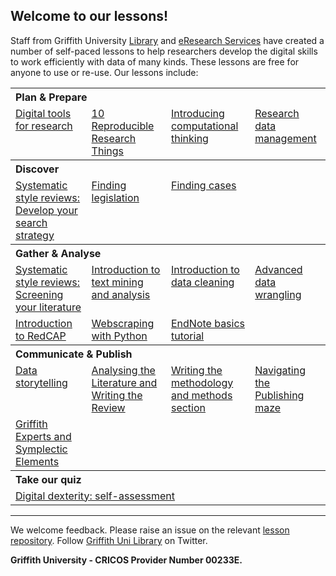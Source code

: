 <HTML>
<head> </head>
<body>

<h2>Welcome to our lessons!</h2>

<p>Staff from Griffith University <a href="https://www.griffith.edu.au/library">Library</a> and <a href="https://www.griffith.edu.au/eresearch-services">eResearch Services</a> have created a number of self-paced lessons to help researchers develop the digital skills to work efficiently with data of many kinds. These lessons are free for anyone to use or re-use. Our lessons include:</p>
  
<table>
  <tr>
    <th colspan="4" align="left">Plan & Prepare</th>
  </tr>
  <tr>
    <td valign="top" align="left"><a href="https://griffithunilibrary.github.io/digital-tools/">Digital tools for research</a></td>
    <td valign="top" align="left"><a href="https://guereslib.github.io/ten-reproducible-research-things/">10 Reproducible Research Things</a></td>
    <td valign="top" align="left"><a href="https://griffithunilibrary.github.io/intro-computational-thinking/">Introducing computational thinking</a></td>
    <td valign="top" align="left"><a href="https://griffithunilibrary.github.io/research-data-management/">Research data management</a></td>   
  </tr>

  <tr>
    <th colspan="4" align="left">Discover</th>
  </tr>
  <tr> 
    <td valign="top" align="left"><a href="https://griffithunilibrary.github.io/SSR-Develop-your-search-strategy/">Systematic style reviews: Develop your search strategy</a></td>
    <td valign="top" align="left"><a href="https://griffithunilibrary.github.io/finding-legislation/#/">Finding legislation</a></td>
    <td valign="top" align="left"><a href="https://griffithunilibrary.github.io/finding-cases/#/">Finding cases</a></td>
    <td> </td>
  </tr>
  <tr>
  <th colspan="4" align="left">Gather & Analyse</th>  
  </tr>
  <tr>
    <td valign="top" align="left"><a href="https://griffithunilibrary.github.io/systematic-review-screening/">Systematic style reviews: Screening your literature</a></td>
    <td valign="top" align="left"><a href="https://griffithunilibrary.github.io/intro-text-mining-analysis/">Introduction to text mining and analysis</a></td>
    <td valign="top" align="left"><a href="https://griffithunilibrary.github.io/data-cleaning-intro/">Introduction to data cleaning</a></td>
    <td valign="top" align="left"><a href="https://griffithunilibrary.github.io/advanced-data-wrangle-2/">Advanced data wrangling</a></td>
  </tr>
  
  <tr>
     <td valign="top" align="left"><a href="https://griffithunilibrary.github.io/redcap-intro/">Introduction to RedCAP</a></td>
     <td valign="top" align="left"><a href="https://gu-eresearch.github.io/web_scraping_workshop/">Webscraping with Python</a></td>
    <td valign="top" align="left"><a href="https://griffithunilibrary.github.io/EndNote-Basics-Tutorial/">EndNote basics tutorial</a></td>
  </tr>
  <tr>
  <th colspan="4" align="left">Communicate & Publish</th>  
  </tr>
  <tr>
    <td valign="top" align="left"><a href="https://griffithunilibrary.github.io/data-storytelling/">Data storytelling</a></td>
    <td valign="top" align="left"><a href="https://griffithunilibrary.github.io/Analysing-the-Literature-and-Writing-the-Review/">Analysing the Literature and Writing the Review</a></td>
    <td valign="top" align="left"><a href="https://griffithunilibrary.github.io/writing-methodology-methods/">Writing the methodology and methods section</a></td>
    <td valign="top" align="left"><a href="https://griffithunilibrary.github.io/publishing-maze/">Navigating the Publishing maze</a></td>
  </tr> 
   <tr>
    <td valign="top" align="left"><a href="https://griffithunilibrary.github.io/Griffith-Experts-and-Symplectic-Elements/">Griffith Experts and Symplectic Elements</a></td>
  </tr> 
  <tr>
  <th colspan="4" align="left">Take our quiz</th>  
  </tr>
  <tr>
   <td colspan="4" valign="top" align="left"><a href="https://griffithunilibrary.github.io/digital-dexterity//">Digital dexterity: self-assessment</a></td>
  </tr>
</table>

<hr>

<p>We welcome feedback. Please raise an issue on the relevant <a href="https://github.com/orgs/GriffithUniLibrary/repositories">lesson repository</a>. Follow <a href="https://twitter.com/GriffithLibrary">Griffith Uni Library</a> on Twitter.</p>

<strong>Griffith University - CRICOS Provider Number 00233E.</strong>

</body>
</HTML>
